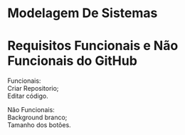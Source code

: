 # Modelagem De Sistemas

# Requisitos Funcionais e Não Funcionais do GitHub

Funcionais:<br>
Criar Repositorio;<br>
Editar código.<br>

Não Funcionais:<br>
Background branco;<br>
Tamanho dos botões.<br>
